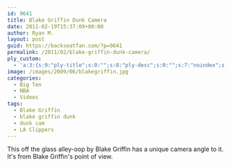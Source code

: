 ```yaml
---
id: 9641
title: Blake Griffin Dunk Camera
date: 2011-02-19T15:37:09+00:00
author: Ryan M.
layout: post
guid: https://backseatfan.com/?p=9641
permalink: /2011/02/blake-griffin-dunk-camera/
ply_custom:
  - 'a:3:{s:9:"ply-title";s:0:"";s:8:"ply-desc";s:0:"";s:7:"noindex";s:0:"";}'
image: /images/2009/06/blakegriffin.jpg
categories:
  - Big Ten
  - NBA
  - Videos
tags:
  - Blake Griffin
  - blake griffin dunk
  - dunk cam
  - LA Clippers
---
```


<div class="entry">
  <p>
    This off the glass alley-oop by Blake Griffin has a unique camera angle to it. It's from Blake Griffin's point of view.<br />
  </p>
</div>
